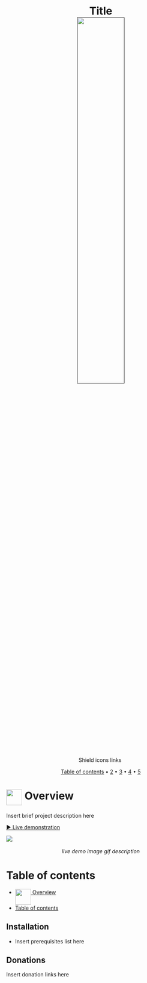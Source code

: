 <h1 align="center">Title<br>
<a href="">
  <img align="center" src="" width="50%" height="auto"/>
</a><br>
</h1>

<p align="center">Shield icons links
  <a href="">
    <img src="" alt="">
  </a>
</p>

<p align="center">
  <a href="#-table-of-contents">Table of contents</a>
  •
  <a href="#">2</a>
  •
  <a href="#">3</a>
  •
  <a href="#">4</a>
  •
  <a href="#">5</a>
</p>

# <img src="" alt="" height="42" width="42" align="top"/> Overview

Insert brief project description here

[▶️ Live demonstration](https://dorielrivalet.github.io/calculator)

<p style="text-align: center;">
<img src="./img/demo.gif" style="display: block; margin: auto;">
<br><em>live demo image gif description</em>
</p>

# Table of contents

- [<img src="" alt="" height="42" width="42" align="top"/> Overview](#-overview)
- [Table of contents](#table-of-contents)


## Installation

- Insert prerequisites list here

## Donations

Insert donation links here

